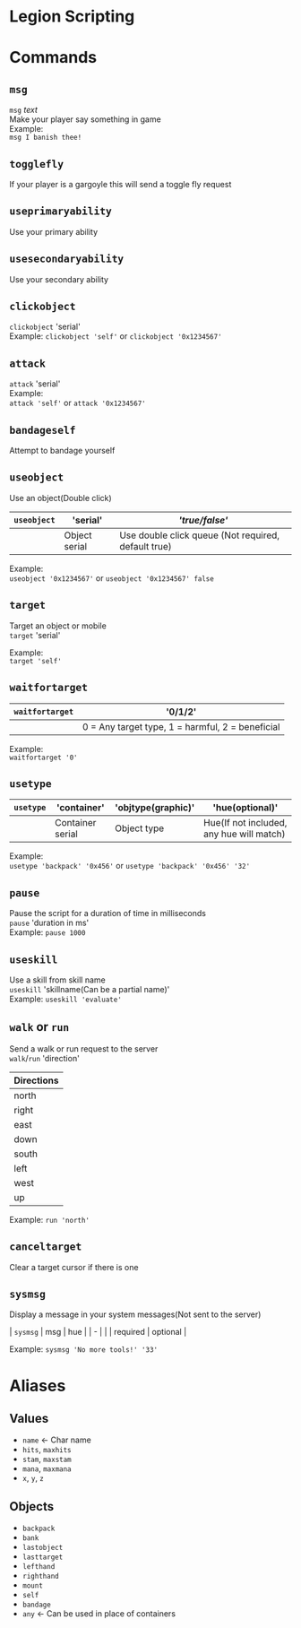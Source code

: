 # Legion Scripting




# Commands

## `msg`

`msg` *text*  
Make your player say something in game  
Example:  
`msg I banish thee!`  

## `togglefly`

If your player is a gargoyle this will send a toggle fly request  

## `useprimaryability`

Use your primary ability

## `usesecondaryability`

Use your secondary ability

## `clickobject`

`clickobject` 'serial'  
Example:
`clickobject 'self'` or `clickobject '0x1234567'`

## `attack`

`attack` 'serial'  
Example:  
`attack 'self'` or `attack '0x1234567'`


## `bandageself`

Attempt to bandage yourself


## `useobject`

Use an object(Double click)

| `useobject` | 'serial' | *'true/false'* |
| - | - | - |
| | Object serial | Use double click queue (Not required, default true) |

Example:  
`useobject '0x1234567'` or `useobject '0x1234567' false`


## `target`

Target an object or mobile  
`target` 'serial'  

Example:  
`target 'self'`



## `waitfortarget`

| `waitfortarget` | '0/1/2' |
| - | - |
| | 0 = Any target type, 1 = harmful, 2 = beneficial |  

Example:  
`waitfortarget '0'`


## `usetype`

| `usetype` | 'container' | 'objtype(graphic)' | 'hue(optional)' |
| - | - | - | - |
| | Container serial | Object type | Hue(If not included, any hue will match) |

Example:  
`usetype 'backpack' '0x456'` or `usetype 'backpack' '0x456' '32'`


## `pause`

Pause the script for a duration of time in milliseconds  
`pause` 'duration in ms'  
Example: `pause 1000`


## `useskill`

Use a skill from skill name  
`useskill` 'skillname(Can be a partial name)'  
Example: `useskill 'evaluate'`


## `walk` or `run`

Send a walk or run request to the server  
`walk`/`run` 'direction'  
 
| Directions |
| - |
| north |
| right |
| east |
| down |
| south |
| left |
| west |
| up |  

Example: `run 'north'`


## `canceltarget`

Clear a target cursor if there is one


## `sysmsg`

Display a message in your system messages(Not sent to the server)  

| `sysmsg` | msg | hue |
| - |
| | required | optional |

Example: `sysmsg 'No more tools!' '33'`




# Aliases

## Values

- `name` <- Char name  
- `hits`, `maxhits`  
- `stam`, `maxstam`  
- `mana`, `maxmana`  
- `x`, `y`, `z`  

## Objects

- `backpack`
- `bank`
- `lastobject`
- `lasttarget`
- `lefthand`
- `righthand`
- `mount`
- `self`
- `bandage`
- `any` <- Can be used in place of containers
